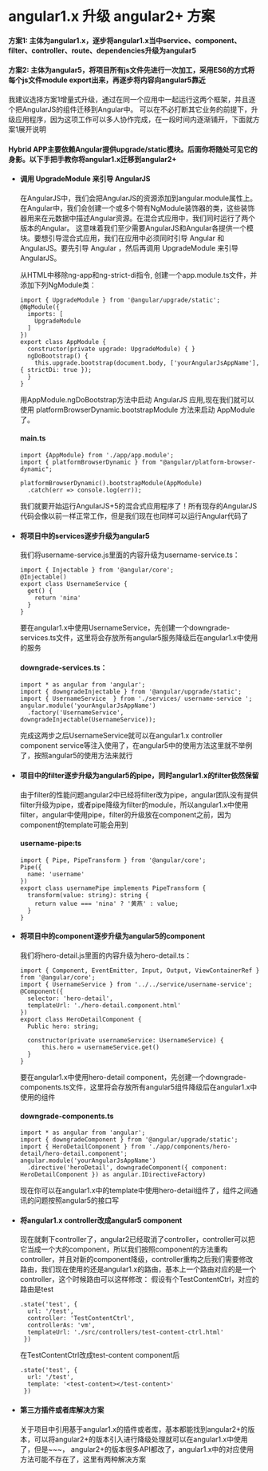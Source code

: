 # angular1.x 升级 angular2+ 方案
#### 方案1: 主体为angular1.x，逐步将angular1.x当中service、component、filter、controller、route、dependencies升级为angular5

#### 方案2: 主体为angular5，将项目所有js文件先进行一次加工，采用ES6的方式将每个js文件module export出来，再逐步将内容向angular5靠近

我建议选择方案1增量式升级，通过在同一个应用中一起运行这两个框架，并且逐个把AngularJS的组件迁移到Angular中。 可以在不必打断其它业务的前提下，升级应用程序，因为这项工作可以多人协作完成，在一段时间内逐渐铺开，下面就方案1展开说明

#### Hybrid APP主要依赖Angular提供upgrade/static模块。后面你将随处可见它的身影。以下手把手教你将angular1.x迁移到angular2+

* #### 调用 UpgradeModule 来引导 AngularJS
  在AngularJS中，我们会把AngularJS的资源添加到angular.module属性上。 在Angular中，我们会创建一个或多个带有NgModule装饰器的类，这些装饰器用来在元数据中描述Angular资源。在混合式应用中，我们同时运行了两个版本的Angular。 这意味着我们至少需要AngularJS和Angular各提供一个模块。要想引导混合式应用，我们在应用中必须同时引导 Angular 和 AngularJS。要先引导 Angular ，然后再调用 UpgradeModule 来引导 AngularJS。
  
  从HTML中移除ng-app和ng-strict-di指令, 创建一个app.module.ts文件，并添加下列NgModule类：
  
  ```
  import { UpgradeModule } from '@angular/upgrade/static';
  @NgModule({   
    imports: [  
      UpgradeModule
    ]
  })
  export class AppModule {
    constructor(private upgrade: UpgradeModule) { }    
    ngDoBootstrap() {
      this.upgrade.bootstrap(document.body, ['yourAngularJsAppName'], { strictDi: true });
    }
  }
  ```
  用AppModule.ngDoBootstrap方法中启动 AngularJS 应用,现在我们就可以使用 platformBrowserDynamic.bootstrapModule 方法来启动 AppModule 了。
  #### main.ts
  ```
  import {AppModule} from './app/app.module';
  import { platformBrowserDynamic } from "@angular/platform-browser-dynamic";
  
  platformBrowserDynamic().bootstrapModule(AppModule)
    .catch(err => console.log(err));
  ```
  我们就要开始运行AngularJS+5的混合式应用程序了！所有现存的AngularJS代码会像以前一样正常工作，但是我们现在也同样可以运行Angular代码了
    
* #### 将项目中的services逐步升级为angular5
  我们将username-service.js里面的内容升级为username-service.ts：
  ```
  import { Injectable } from '@angular/core';
  @Injectable() 
  export class UsernameService {
    get() {
      return 'nina'
    }
  }
  ```
  要在angular1.x中使用UsernameService，先创建一个downgrade-services.ts文件，这里将会存放所有angular5服务降级后在angular1.x中使用的服务
  #### downgrade-services.ts：
  ```
  import * as angular from 'angular';
  import { downgradeInjectable } from '@angular/upgrade/static';
  import { UsernameService  } from './services/ username-service '; 
  angular.module('yourAngularJsAppName')
    .factory('UsernameService', downgradeInjectable(UsernameService));
  ```
  完成这两步之后UsernameService就可以在angular1.x controller component service等注入使用了，在angular5中的使用方法这里就不举例了，按照angular5的使用方法来就行

* #### 项目中的filter逐步升级为angular5的pipe，同时angular1.x的filter依然保留
  由于filter的性能问题angular2中已经将filter改为pipe，angular团队没有提供filter升级为pipe，或者pipe降级为filter的module，所以angular1.x中使用filter，angular中使用pipe，filter的升级放在component之前，因为component的template可能会用到
  #### username-pipe:ts
  ```
  import { Pipe, PipeTransform } from '@angular/core';
  Pipe({
    name: 'username'
  })
  export class usernamePipe implements PipeTransform { 
    transform(value: string): string {
      return value === 'nina' ? '黄燕' : value;
    }
  }
  ```
* #### 将项目中的component逐步升级为angular5的component
  我们将hero-detail.js里面的内容升级为hero-detail.ts：
  ```
  import { Component, EventEmitter, Input, Output, ViewContainerRef } from '@angular/core';
  import { UsernameService } from '../../service/username-service';
  @Component({
    selector: 'hero-detail',
    templateUrl: './hero-detail.component.html'
  })
  export class HeroDetailComponent {
    Public hero: string;
    
    constructor(private usernameService: UsernameService) {
	    this.hero = usernameService.get()
    }
  }
  ```
  要在angular1.x中使用hero-detail component，先创建一个downgrade-components.ts文件，这里将会存放所有angular5组件降级后在angular1.x中使用的组件
  #### downgrade-components.ts
  ```
  import * as angular from 'angular';
  import { downgradeComponent } from '@angular/upgrade/static';
  import { HeroDetailComponent } from './app/components/hero-detail/hero-detail.component';
  angular.module('yourAngularJsAppName')
    .directive('heroDetail', downgradeComponent({ component: HeroDetailComponent }) as angular.IDirectiveFactory)
  ```
  现在你可以在angular1.x中的template中使用hero-detail组件了，组件之间通讯的问题按照angular5的接口写
  
* #### 将angular1.x controller改成angular5 component
  现在就剩下controller了，angular2已经取消了controller，controller可以把它当成一个大的component，所以我们按照component的方法重构controller，并且对新的component降级，controller重构之后我们需要修改路由，我们现在使用的还是angular1.x的路由，基本上一个路由对应的是一个controller，这个时候路由可以这样修改：
  假设有个TestContentCtrl，对应的路由是test
  ```
  .state('test', {
    url: '/test',
    controller: 'TestContentCtrl',
    controllerAs: 'vm',
    templateUrl: './src/controllers/test-content-ctrl.html'
   })
  ```
  在TestContentCtrl改成test-content component后
  ```
  .state('test', {
    url: '/test',
    template: '<test-content></test-content>'
   })
  ```
* #### 第三方插件或者库解决方案
  关于项目中引用基于angular1.x的插件或者库，基本都能找到angular2+的版本，可以将angular2+的版本引入进行降级处理就可以在angular1.x中使用了，但是~~~， angular2+的版本很多API都改了，angular1.x中的对应使用方法可能不存在了，这里有两种解决方案
